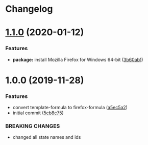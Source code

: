 # Changelog

# [1.1.0](https://github.com/dafyddj/firefox-formula/compare/v1.0.0...v1.1.0) (2020-01-12)


### Features

* **package:** install Mozilla Firefox for Windows 64-bit ([3b60ab1](https://github.com/dafyddj/firefox-formula/commit/3b60ab171e84398f31cf9cb6031e171ebe49d217))

# 1.0.0 (2019-11-28)


### Features

* convert template-formula to firefox-formula ([a5ec5a2](https://github.com/dafyddj/firefox-formula/commit/a5ec5a2419ab379d342036bb341c8c81ffa22db8))
* initial commit ([5cb8c75](https://github.com/dafyddj/firefox-formula/commit/5cb8c75eda4dde0922577fef1dc01b8fc7ffc261))


### BREAKING CHANGES

* changed all state names and ids
